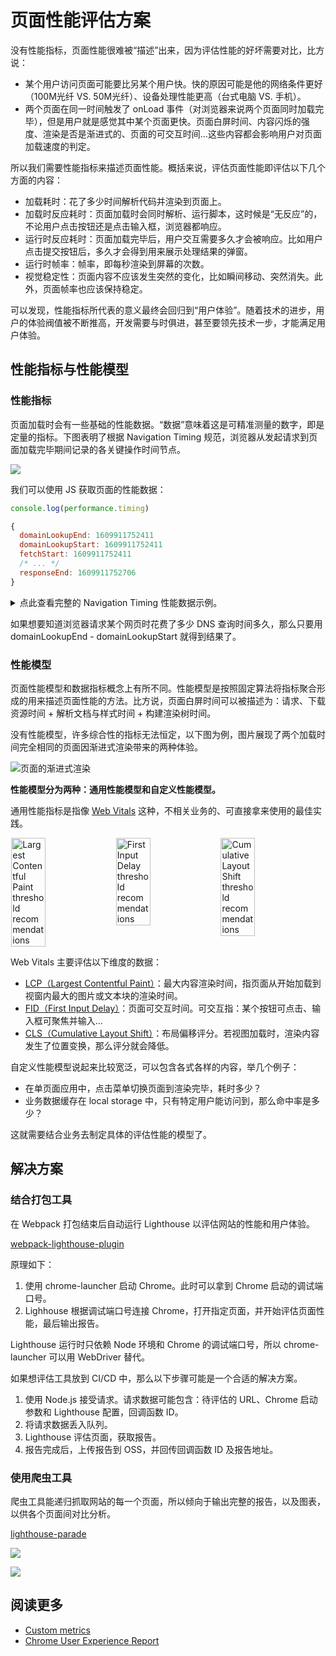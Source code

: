 # 页面性能评估方案

没有性能指标，页面性能很难被“描述”出来，因为评估性能的好坏需要对比，比方说：

* 某个用户访问页面可能要比另某个用户快。快的原因可能是他的网络条件更好（100M光纤 VS. 50M光纤）、设备处理性能更高（台式电脑 VS. 手机）。
* 两个页面在同一时间触发了 onLoad 事件（对浏览器来说两个页面同时加载完毕），但是用户就是感觉其中某个页面更快。页面白屏时间、内容闪烁的强度、渲染是否是渐进式的、页面的可交互时间...这些内容都会影响用户对页面加载速度的判定。

所以我们需要性能指标来描述页面性能。概括来说，评估页面性能即评估以下几个方面的内容：

* 加载耗时：花了多少时间解析代码并渲染到页面上。
* 加载时反应耗时：页面加载时会同时解析、运行脚本，这时候是“无反应”的，不论用户点击按钮还是点击输入框，浏览器都响应。
* 运行时反应耗时：页面加载完毕后，用户交互需要多久才会被响应。比如用户点击提交按钮后，多久才会得到用来展示处理结果的弹窗。
* 运行时帧率：帧率，即每秒渲染到屏幕的次数。
* 视觉稳定性：页面内容不应该发生突然的变化，比如瞬间移动、突然消失。此外，页面帧率也应该保持稳定。

可以发现，性能指标所代表的意义最终会回归到“用户体验”。随着技术的进步，用户的体验阀值被不断推高，开发需要与时俱进，甚至要领先技术一步，才能满足用户体验。

## 性能指标与性能模型

### 性能指标

页面加载时会有一些基础的性能数据。“数据”意味着这是可精准测量的数字，即是定量的指标。下图表明了根据 Navigation Timing 规范，浏览器从发起请求到页面加载完毕期间记录的各关键操作时间节点。

![](https://cdn.jsdelivr.net/gh/Lionad-Morotar/blog-cdn/image/other/page-load.svg)

我们可以使用 JS 获取页面的性能数据：

```js
console.log(performance.timing)

{
  domainLookupEnd: 1609911752411
  domainLookupStart: 1609911752411
  fetchStart: 1609911752411
  /* ... */ 
  responseEnd: 1609911752706
}
```

<details>
  <summary>点此查看完整的 Navigation Timing 性能数据示例。</summary>
  <Highlight>
    {
      connectEnd: 1609911752411
      connectStart: 1609911752411
      domComplete: 1609911753413
      domContentLoadedEventEnd: 1609911753047
      domContentLoadedEventStart: 1609911753037
      domInteractive: 1609911752927
      domLoading: 1609911752716
      domainLookupEnd: 1609911752411
      domainLookupStart: 1609911752411
      fetchStart: 1609911752411
      loadEventEnd: 1609911753417
      loadEventStart: 1609911753415
      navigationStart: 1609911752395
      redirectEnd: 0
      redirectStart: 0
      requestStart: 1609911752411
      responseEnd: 1609911752706
      responseStart: 1609911752690
      secureConnectionStart: 0
      unloadEventEnd: 1609911752709
      unloadEventStart: 1609911752709
    }
  </Highlight>
</details>

如果想要知道浏览器请求某个网页时花费了多少 DNS 查询时间多久，那么只要用 domainLookupEnd - domainLookupStart 就得到结果了。

### 性能模型

页面性能模型和数据指标概念上有所不同。性能模型是按照固定算法将指标聚合形成的用来描述页面性能的方法。比方说，页面白屏时间可以被描述为：请求、下载资源时间 + 解析文档与样式时间 + 构建渲染树时间。

没有性能模型，许多综合性的指标无法恒定，以下图为例，图片展现了两个加载时间完全相同的页面因渐进式渲染带来的两种体验。

![页面的渐进式渲染](https://cdn.jsdelivr.net/gh/Lionad-Morotar/blog-cdn/image/other/progressive-rendering.png)

**性能模型分为两种：通用性能模型和自定义性能模型。**

通用性能指标是指像 [Web Vitals](https://web.dev/vitals/) 这种，不相关业务的、可直接拿来使用的最佳实践。

<div style="display:flex; justify-content:space-evenly;">
  <img src="https://cdn.jsdelivr.net/gh/Lionad-Morotar/blog-cdn/image/other/lcp_ux.svg" width="33%" alt="Largest Contentful Paint threshold recommendations">
  <img src="https://cdn.jsdelivr.net/gh/Lionad-Morotar/blog-cdn/image/other/fid_ux.svg" width="33%" alt="First Input Delay threshold recommendations">
  <img src="https://cdn.jsdelivr.net/gh/Lionad-Morotar/blog-cdn/image/other/cls_ux.svg" width="33%" alt="Cumulative Layout Shift threshold recommendations">
</div>

Web Vitals 主要评估以下维度的数据：

* [LCP（Largest Contentful Paint）](https://web.dev/lcp/)：最大内容渲染时间，指页面从开始加载到视窗内最大的图片或文本块的渲染时间。
* [FID（First Input Delay）](https://web.dev/fid/)：页面可交互时间。可交互指：某个按钮可点击、输入框可聚焦并输入...
* [CLS（Cumulative Layout Shift）](https://web.dev/cls/)：布局偏移评分。若视图加载时，渲染内容发生了位置变换，那么评分就会降低。

自定义性能模型说起来比较宽泛，可以包含各式各样的内容，举几个例子：

* 在单页面应用中，点击菜单切换页面到渲染完毕，耗时多少？
* 业务数据缓存在 local storage 中，只有特定用户能访问到，那么命中率是多少？

这就需要结合业务去制定具体的评估性能的模型了。

## 解决方案

### 结合打包工具

在 Webpack 打包结束后自动运行 Lighthouse 以评估网站的性能和用户体验。

[webpack-lighthouse-plugin](https://github.com/Lionad-Morotar/webpack-lighthouse-plugin)

原理如下：

1. 使用 chrome-launcher 启动 Chrome。此时可以拿到 Chrome 启动的调试端口号。
2. Lighhouse 根据调试端口号连接 Chrome，打开指定页面，并开始评估页面性能，最后输出报告。

Lighthouse 运行时只依赖 Node 环境和 Chrome 的调试端口号，所以 chrome-launcher 可以用 WebDriver 替代。

如果想评估工具放到 CI/CD 中，那么以下步骤可能是一个合适的解决方案。

1. 使用 Node.js 接受请求。请求数据可能包含：待评估的 URL、Chrome 启动参数和 Lighthouse 配置，回调函数 ID。
2. 将请求数据丢入队列。
3. Lighthouse 评估页面，获取报告。
4. 报告完成后，上传报告到 OSS，并回传回调函数 ID 及报告地址。

### 使用爬虫工具

爬虫工具能递归抓取网站的每一个页面，所以倾向于输出完整的报告，以及图表，以供各个页面间对比分析。

[lighthouse-parade](https://github.com/cloudfour/lighthouse-parade)

![](https://cdn.jsdelivr.net/gh/Lionad-Morotar/blog-cdn/image/other/lcp_histogram.svg)

![](https://cdn.jsdelivr.net/gh/Lionad-Morotar/blog-cdn/image/other/dfwf_report.svg)

## 阅读更多

* [Custom metrics](https://web.dev/custom-metrics/)
* [Chrome User Experience Report](https://developers.google.com/web/tools/chrome-user-experience-report)

[^api]: [User Timing API](https://w3c.github.io/user-timing/)、[Long Tasks API](https://w3c.github.io/longtasks/)、[Element Timing API](https://wicg.github.io/element-timing/)、[Navigation Timing API](https://w3c.github.io/navigation-timing/)、[Resource Timing API](https://w3c.github.io/resource-timing/)、[Server timing](https://w3c.github.io/server-timing/)